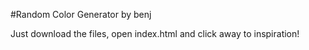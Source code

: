 #Random Color Generator by benj

Just download the files, open index.html and click away to inspiration!
